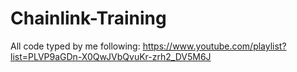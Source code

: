 # Chainlink-Training
All code typed by me following: https://www.youtube.com/playlist?list=PLVP9aGDn-X0QwJVbQvuKr-zrh2_DV5M6J
